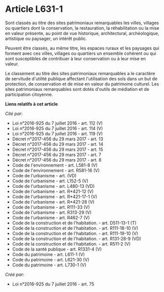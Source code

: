 # Article L631-1

Sont classés au titre des sites patrimoniaux remarquables les villes, villages ou quartiers dont la conservation, la
restauration, la réhabilitation ou la mise en valeur présente, au point de vue historique, architectural, archéologique,
artistique ou paysager, un intérêt public.

Peuvent être classés, au même titre, les espaces ruraux et les paysages qui forment avec ces villes, villages ou quartiers un
ensemble cohérent ou qui sont susceptibles de contribuer à leur conservation ou à leur mise en valeur.

Le classement au titre des sites patrimoniaux remarquables a le caractère de servitude d'utilité publique affectant
l'utilisation des sols dans un but de protection, de conservation et de mise en valeur du patrimoine culturel. Les sites
patrimoniaux remarquables sont dotés d'outils de médiation et de participation citoyenne.

**Liens relatifs à cet article**

_Cité par_:

  - Loi n°2016-925 du 7 juillet 2016 - art. 112 (V)
  - Loi n°2016-925 du 7 juillet 2016 - art. 114 (V)
  - Loi n°2016-925 du 7 juillet 2016 - art. 119 (V)
  - Décret n°2017-456 du 29 mars 2017 - art. 13
  - Décret n°2017-456 du 29 mars 2017 - art. 14
  - Décret n°2017-456 du 29 mars 2017 - art. 15
  - Décret n°2017-456 du 29 mars 2017 - art. 7
  - Décret n°2017-456 du 29 mars 2017 - art. 8
  - Code de l'environnement - art. L581-8 (V)
  - Code de l'environnement - art. R581-16 (V)
  - Code de l'urbanisme - art. (VD)
  - Code de l'urbanisme - art. L152-5 (V)
  - Code de l'urbanisme - art. L480-13 (VD)
  - Code de l'urbanisme - art. R*421-12 (V)
  - Code de l'urbanisme - art. R*421-17-1 (V)
  - Code de l'urbanisme - art. R*421-28 (V)
  - Code de l'urbanisme - art. R111-33 (V)
  - Code de l'urbanisme - art. R313-29 (V)
  - Code de l'urbanisme - art. R462-7 (V)
  - Code de la construction et de l'habitation. - art. D511-13-1 (T)
  - Code de la construction et de l'habitation. - art. R111-18-10 (V)
  - Code de la construction et de l'habitation. - art. R111-19-10 (V)
  - Code de la construction et de l'habitation. - art. R131-28-9 (VD)
  - Code de la construction et de l'habitation. - art. R511-2 (V)
  - Code de la santé publique - art. R1331-4 (V)
  - Code du patrimoine - art. L611-1 (V)
  - Code du patrimoine - art. L621-30 (V)
  - Code du patrimoine - art. L730-1 (V)

_Créé par_:

  - Loi n°2016-925 du 7 juillet 2016 - art. 75
